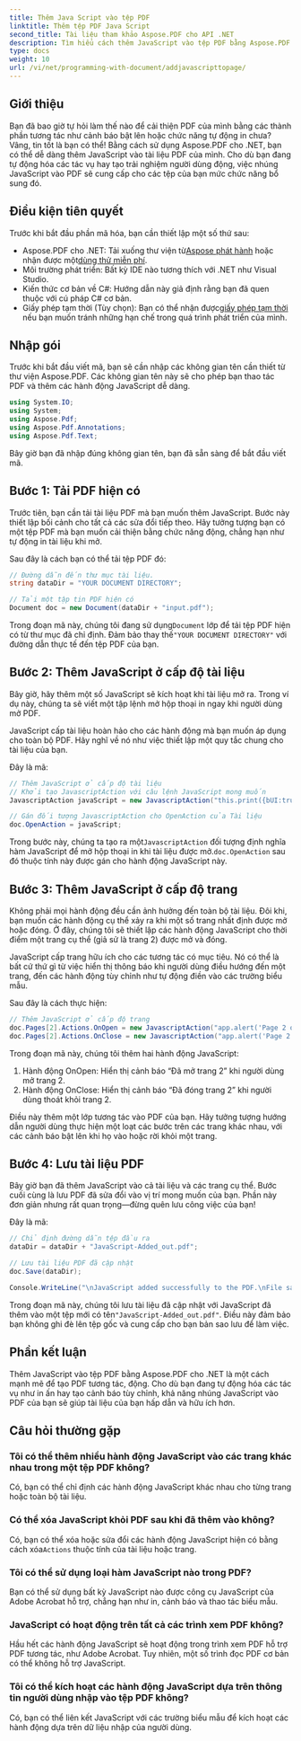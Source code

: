 ```yaml
---
title: Thêm Java Script vào tệp PDF
linktitle: Thêm tệp PDF Java Script
second_title: Tài liệu tham khảo Aspose.PDF cho API .NET
description: Tìm hiểu cách thêm JavaScript vào tệp PDF bằng Aspose.PDF cho .NET. Hướng dẫn từng bước với hướng dẫn mã cho tập lệnh cấp tài liệu và trang.
type: docs
weight: 10
url: /vi/net/programming-with-document/addjavascripttopage/
---
```

## Giới thiệu

Bạn đã bao giờ tự hỏi làm thế nào để cải thiện PDF của mình bằng các thành phần tương tác như cảnh báo bật lên hoặc chức năng tự động in chưa? Vâng, tin tốt là bạn có thể! Bằng cách sử dụng Aspose.PDF cho .NET, bạn có thể dễ dàng thêm JavaScript vào tài liệu PDF của mình. Cho dù bạn đang tự động hóa các tác vụ hay tạo trải nghiệm người dùng động, việc nhúng JavaScript vào PDF sẽ cung cấp cho các tệp của bạn mức chức năng bổ sung đó.

## Điều kiện tiên quyết

Trước khi bắt đầu phần mã hóa, bạn cần thiết lập một số thứ sau:

-  Aspose.PDF cho .NET: Tải xuống thư viện từ[Aspose phát hành](https://releases.aspose.com/pdf/net/) hoặc nhận được một[dùng thử miễn phí](https://releases.aspose.com/).
- Môi trường phát triển: Bất kỳ IDE nào tương thích với .NET như Visual Studio.
- Kiến thức cơ bản về C#: Hướng dẫn này giả định rằng bạn đã quen thuộc với cú pháp C# cơ bản.
-  Giấy phép tạm thời (Tùy chọn): Bạn có thể nhận được[giấy phép tạm thời](https://purchase.aspose.com/temporary-license/) nếu bạn muốn tránh những hạn chế trong quá trình phát triển của mình.

## Nhập gói

Trước khi bắt đầu viết mã, bạn sẽ cần nhập các không gian tên cần thiết từ thư viện Aspose.PDF. Các không gian tên này sẽ cho phép bạn thao tác PDF và thêm các hành động JavaScript dễ dàng.

```csharp
using System.IO;
using System;
using Aspose.Pdf;
using Aspose.Pdf.Annotations;
using Aspose.Pdf.Text;
```

Bây giờ bạn đã nhập đúng không gian tên, bạn đã sẵn sàng để bắt đầu viết mã.

## Bước 1: Tải PDF hiện có

Trước tiên, bạn cần tải tài liệu PDF mà bạn muốn thêm JavaScript. Bước này thiết lập bối cảnh cho tất cả các sửa đổi tiếp theo. Hãy tưởng tượng bạn có một tệp PDF mà bạn muốn cải thiện bằng chức năng động, chẳng hạn như tự động in tài liệu khi mở.

Sau đây là cách bạn có thể tải tệp PDF đó:

```csharp
// Đường dẫn đến thư mục tài liệu.
string dataDir = "YOUR DOCUMENT DIRECTORY";

// Tải một tập tin PDF hiện có
Document doc = new Document(dataDir + "input.pdf");
```

 Trong đoạn mã này, chúng tôi đang sử dụng`Document` lớp để tải tệp PDF hiện có từ thư mục đã chỉ định. Đảm bảo thay thế`"YOUR DOCUMENT DIRECTORY"` với đường dẫn thực tế đến tệp PDF của bạn.

## Bước 2: Thêm JavaScript ở cấp độ tài liệu

Bây giờ, hãy thêm một số JavaScript sẽ kích hoạt khi tài liệu mở ra. Trong ví dụ này, chúng ta sẽ viết một tập lệnh mở hộp thoại in ngay khi người dùng mở PDF.

JavaScript cấp tài liệu hoàn hảo cho các hành động mà bạn muốn áp dụng cho toàn bộ PDF. Hãy nghĩ về nó như việc thiết lập một quy tắc chung cho tài liệu của bạn.

Đây là mã:

```csharp
// Thêm JavaScript ở cấp độ tài liệu
// Khởi tạo JavascriptAction với câu lệnh JavaScript mong muốn
JavascriptAction javaScript = new JavascriptAction("this.print({bUI:true,bSilent:false,bShrinkToFit:true});");

// Gán đối tượng JavascriptAction cho OpenAction của Tài liệu
doc.OpenAction = javaScript;
```

 Trong bước này, chúng ta tạo ra một`JavascriptAction` đối tượng định nghĩa hàm JavaScript để mở hộp thoại in khi tài liệu được mở.`doc.OpenAction` sau đó thuộc tính này được gán cho hành động JavaScript này.

## Bước 3: Thêm JavaScript ở cấp độ trang

Không phải mọi hành động đều cần ảnh hưởng đến toàn bộ tài liệu. Đôi khi, bạn muốn các hành động cụ thể xảy ra khi một số trang nhất định được mở hoặc đóng. Ở đây, chúng tôi sẽ thiết lập các hành động JavaScript cho thời điểm một trang cụ thể (giả sử là trang 2) được mở và đóng.

JavaScript cấp trang hữu ích cho các tương tác có mục tiêu. Nó có thể là bất cứ thứ gì từ việc hiển thị thông báo khi người dùng điều hướng đến một trang, đến các hành động tùy chỉnh như tự động điền vào các trường biểu mẫu.

Sau đây là cách thực hiện:

```csharp
// Thêm JavaScript ở cấp độ trang
doc.Pages[2].Actions.OnOpen = new JavascriptAction("app.alert('Page 2 opened')");
doc.Pages[2].Actions.OnClose = new JavascriptAction("app.alert('Page 2 closed')");
```

Trong đoạn mã này, chúng tôi thêm hai hành động JavaScript:
1. Hành động OnOpen: Hiển thị cảnh báo “Đã mở trang 2” khi người dùng mở trang 2.
2. Hành động OnClose: Hiển thị cảnh báo “Đã đóng trang 2” khi người dùng thoát khỏi trang 2.

Điều này thêm một lớp tương tác vào PDF của bạn. Hãy tưởng tượng hướng dẫn người dùng thực hiện một loạt các bước trên các trang khác nhau, với các cảnh báo bật lên khi họ vào hoặc rời khỏi một trang.

## Bước 4: Lưu tài liệu PDF

Bây giờ bạn đã thêm JavaScript vào cả tài liệu và các trang cụ thể. Bước cuối cùng là lưu PDF đã sửa đổi vào vị trí mong muốn của bạn. Phần này đơn giản nhưng rất quan trọng—đừng quên lưu công việc của bạn!

Đây là mã:

```csharp
// Chỉ định đường dẫn tệp đầu ra
dataDir = dataDir + "JavaScript-Added_out.pdf";

// Lưu tài liệu PDF đã cập nhật
doc.Save(dataDir);

Console.WriteLine("\nJavaScript added successfully to the PDF.\nFile saved at " + dataDir);
```

 Trong đoạn mã này, chúng tôi lưu tài liệu đã cập nhật với JavaScript đã thêm vào một tệp mới có tên`"JavaScript-Added_out.pdf"`. Điều này đảm bảo bạn không ghi đè lên tệp gốc và cung cấp cho bạn bản sao lưu để làm việc.

## Phần kết luận

Thêm JavaScript vào tệp PDF bằng Aspose.PDF cho .NET là một cách mạnh mẽ để tạo PDF tương tác, động. Cho dù bạn đang tự động hóa các tác vụ như in ấn hay tạo cảnh báo tùy chỉnh, khả năng nhúng JavaScript vào PDF của bạn sẽ giúp tài liệu của bạn hấp dẫn và hữu ích hơn.

## Câu hỏi thường gặp

### Tôi có thể thêm nhiều hành động JavaScript vào các trang khác nhau trong một tệp PDF không?
Có, bạn có thể chỉ định các hành động JavaScript khác nhau cho từng trang hoặc toàn bộ tài liệu.

### Có thể xóa JavaScript khỏi PDF sau khi đã thêm vào không?
Có, bạn có thể xóa hoặc sửa đổi các hành động JavaScript hiện có bằng cách xóa`Actions` thuộc tính của tài liệu hoặc trang.

### Tôi có thể sử dụng loại hàm JavaScript nào trong PDF?
Bạn có thể sử dụng bất kỳ JavaScript nào được công cụ JavaScript của Adobe Acrobat hỗ trợ, chẳng hạn như in, cảnh báo và thao tác biểu mẫu.

### JavaScript có hoạt động trên tất cả các trình xem PDF không?
Hầu hết các hành động JavaScript sẽ hoạt động trong trình xem PDF hỗ trợ PDF tương tác, như Adobe Acrobat. Tuy nhiên, một số trình đọc PDF cơ bản có thể không hỗ trợ JavaScript.

### Tôi có thể kích hoạt các hành động JavaScript dựa trên thông tin người dùng nhập vào tệp PDF không?
Có, bạn có thể liên kết JavaScript với các trường biểu mẫu để kích hoạt các hành động dựa trên dữ liệu nhập của người dùng.